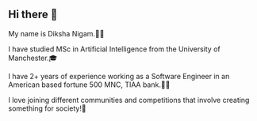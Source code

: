 ## Hi there 👋

<!--
**dnigam02/dnigam02** is a ✨ _special_ ✨ repository because its `README.md` (this file) appears on your GitHub profile.

Here are some ideas to get you started:

- 🔭 I’m currently working on ...
- 🌱 I’m currently learning ...
- 👯 I’m looking to collaborate on ...
- 🤔 I’m looking for help with ...
- 💬 Ask me about ...
- 📫 How to reach me: ...
- 😄 Pronouns: ...
- ⚡ Fun fact: ...
-->
My name is Diksha Nigam.👩‍🦰 

I have studied MSc in Artificial Intelligence from the University of Manchester.🎓

I have 2+ years of experience working as a Software Engineer in an American based fortune 500 MNC, TIAA bank.👩‍💻

I love joining different communities and competitions that involve creating something for society!👯
